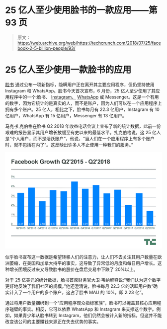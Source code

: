 # 25 亿人至少使用脸书的一款应用——第 93 页

> 原文：<https://web.archive.org/web/https://techcrunch.com/2018/07/25/facebook-2-5-billion-people/93/>

# 25 亿人至少使用一款脸书的应用

[脸书](https://web.archive.org/web/20190707215052/https://crunchbase.com/organization/facebook) 通过公布一项新指标，隐瞒用户正在离开其主要应用程序，但仍坚持使用 Instagram 和 WhatsApp。脸书今天首次宣布，6 月份，25 亿人至少使用了其应用程序中的一个:脸书、 [Instagram、](https://web.archive.org/web/20190707215052/https://crunchbase.com/organization/instagram) [WhatsApp](https://web.archive.org/web/20190707215052/https://crunchbase.com/organization/whatsapp) 或 Messenger。这是一个有用的数字，因为它统计的是真实的人，而不是账户，因为人们可以在一个应用程序上拥有多个账户。25 亿人，相比之下，脸书每月有 22.3 亿用户，Instagram 有 10 亿用户，WhatsApp 有 15 亿用户，Messenger 有 13 亿用户。

马克·扎克伯格在脸书 Q2 2018 年收益电话会议上宣布了新的统计数据，此前一份艰难的报告显示其用户增长放缓至有史以来的最低水平。扎克伯格说，这 25 亿人是“个人用户，而不是活跃账户”，他说，“当人们在一个应用程序上有多个账户时，就不包括在内了”。这反映出许多人不止使用一种我们的服务。”

![](img/4986d017d7e6225baf470880defcbc3a.png)

似乎脸书宣布这一数据是希望转移人们的注意力，让人们不去关注其用户数量在欧洲萎缩，在美国和加拿大持平的事实，这导致了异常低的月度和每日用户增长。这种增长困境反过来又导致脸书的股价在盘后交易中下跌了 20%以上。

对于 25 亿美元的统计数据，脸书首席财务官大卫·韦纳解释说:“我们认为这个数字更好地反映了我们社区的规模。”他还澄清说，脸书每月 22.3 亿的活跃用户数“确实计入了一个用户的多个账户，这占了脸书 MAU 的 10%，即 2.23 亿”。

通过将用户数量捆绑到一个“应用程序观众指标家族”，脸书可以掩盖其核心应用程序碰壁的事实。相反，它可以依靠 WhatsApp 和 Instagram 来支撑这个数字。例如，如果青少年从脸书转到 Instagram，他们仍然会被计入新的指标。但这并不能改变该公司的主要赚钱来源正在失去优势的事实。